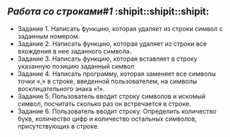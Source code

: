 ## ***Работа со строками#1*** :shipit::shipit::shipit:

- Задание 1. Написать функцию, которая удаляет из строки 
символ с заданным номером.
- Задание 2. Написать функцию, которая удаляет из строки 
все вхождения в нее заданного символа.
- Задание 3. Написать функцию, которая вставляет в строку 
указанную позицию заданный символ
- Задание 4. Написать программу, которая заменяет все 
символы точки «,» в строке, введенной пользователем, 
на символы восклицательного знака «!».
- Задание 5. Пользователь вводит строку символов и искомый символ, посчитать сколько раз он встречается 
в строке.
- Задание 6. Пользователь вводит строку. Определить количество букв, количество цифр и количество остальных 
символов, присутствующих в строке. 
